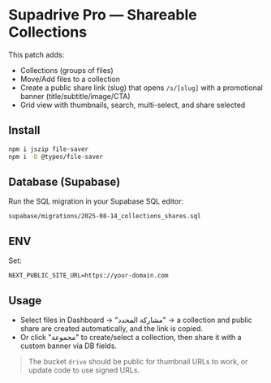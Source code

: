# Supadrive Pro — Shareable Collections

This patch adds:
- Collections (groups of files)
- Move/Add files to a collection
- Create a public share link (slug) that opens `/s/[slug]` with a promotional banner (title/subtitle/image/CTA)
- Grid view with thumbnails, search, multi-select, and share selected

## Install
```bash
npm i jszip file-saver
npm i -D @types/file-saver
```

## Database (Supabase)
Run the SQL migration in your Supabase SQL editor:
```
supabase/migrations/2025-08-14_collections_shares.sql
```

## ENV
Set:
```
NEXT_PUBLIC_SITE_URL=https://your-domain.com
```

## Usage
- Select files in Dashboard → "مشاركة المحدد" → a collection and public share are created automatically, and the link is copied.
- Or click "مجموعة" to create/select a collection, then share it with a custom banner via DB fields.

> The bucket `drive` should be public for thumbnail URLs to work, or update code to use signed URLs.
